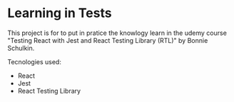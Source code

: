 # Learning in Tests

This project is for to put in pratice the knowlogy learn in the udemy course "Testing React with Jest and React Testing Library (RTL)" by Bonnie Schulkin. 

Tecnologies used: 

- React
- Jest
- React Testing Library 
